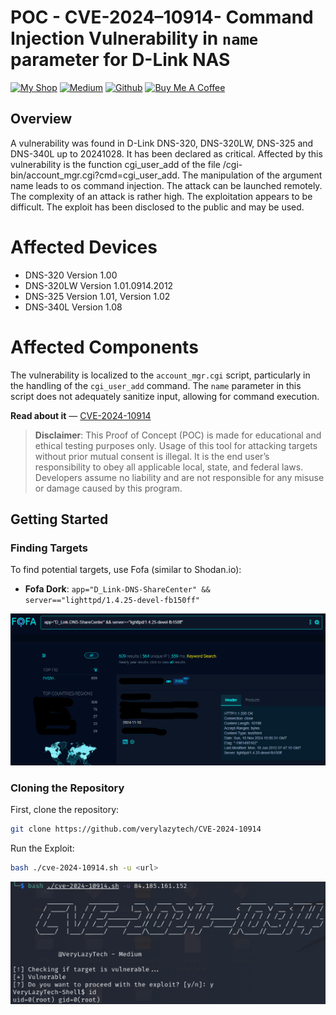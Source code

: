 # POC - CVE-2024–10914- Command Injection Vulnerability in `name` parameter for D-Link NAS

[![My Shop](https://img.shields.io/badge/My%20Shop-verylazytech-%23FFDD00?style=flat&logo=buy-me-a-coffee&logoColor=yellow)](https://buymeacoffee.com/verylazytech/extras)
[![Medium](https://img.shields.io/badge/Medium-%40verylazytech-%231572B6?style=flat&logo=medium&logoColor=white)](https://medium.com/@verylazytech)
[![Github](https://img.shields.io/badge/Github-verylazytech-%23181717?style=flat&logo=github&logoColor=white)](https://github.com/verylazytech)
[![Buy Me A Coffee](https://img.shields.io/badge/Buy%20Me%20A%20Coffee-verylazytech-%23FFDD00?style=flat&logo=buy-me-a-coffee&logoColor=yellow)](https://buymeacoffee.com/verylazytech)

## Overview

A vulnerability was found in D-Link DNS-320, DNS-320LW, DNS-325 and DNS-340L up to 20241028. It has been declared as critical. Affected by this vulnerability is the function cgi_user_add of the file /cgi-bin/account_mgr.cgi?cmd=cgi_user_add. The manipulation of the argument name leads to os command injection. The attack can be launched remotely. The complexity of an attack is rather high. The exploitation appears to be difficult. The exploit has been disclosed to the public and may be used.

# Affected Devices

- DNS-320 Version 1.00
- DNS-320LW Version 1.01.0914.2012
- DNS-325 Version 1.01,  Version 1.02
- DNS-340L Version 1.08

# Affected Components

The vulnerability is localized to the `account_mgr.cgi` script, particularly in the handling of the `cgi_user_add` command. The `name` parameter in this script does not adequately sanitize input, allowing for command execution.

**Read about it** — [CVE-2024-10914](https://nvd.nist.gov/vuln/detail/CVE-2024-10914)

> **Disclaimer**: This Proof of Concept (POC) is made for educational and ethical testing purposes only. Usage of this tool for attacking targets without prior mutual consent is illegal. It is the end user’s responsibility to obey all applicable local, state, and federal laws. Developers assume no liability and are not responsible for any misuse or damage caused by this program.

## Getting Started

### Finding Targets

To find potential targets, use Fofa (similar to Shodan.io):

- **Fofa Dork**: `app="D_Link-DNS-ShareCenter" && server=="lighttpd/1.4.25-devel-fb150ff"`

![Alt text](Fofa-Dlink.png)

### Cloning the Repository

First, clone the repository:

```bash
git clone https://github.com/verylazytech/CVE-2024-10914
```

Run the Exploit:

```bash
bash ./cve-2024-10914.sh -u <url>
```

![Alt text](Exploit-2024-10914.png)


